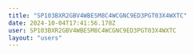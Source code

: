 ```yaml
---
title: "SP103BXR2GBV4WBESM8C4WCGNC9ED3PGT03X4WXTC"
date: 2024-10-04T17:41:56.178Z
user: SP103BXR2GBV4WBESM8C4WCGNC9ED3PGT03X4WXTC
layout: "users"
---
```

    